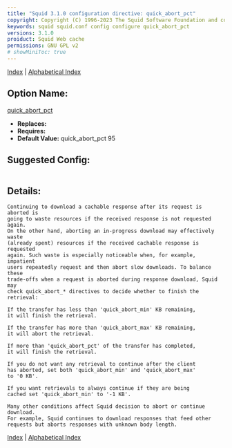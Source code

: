 ```yaml
---
title: "Squid 3.1.0 configuration directive: quick_abort_pct"
copyright: Copyright (C) 1996-2023 The Squid Software Foundation and contributors
keywords: squid squid.conf config configure quick_abort_pct
versions: 3.1.0
proiduct: Squid Web cache
permissions: GNU GPL v2
# showMiniToc: true
---
```

[Index](index#toc_quick_abort_pct) | [Alphabetical Index](index_all#toc_quick_abort_pct)

## Option Name:
[quick_abort_pct](#quick_abort_pct)
 * **Replaces:** 
 * **Requires:** 
 * **Default Value:** quick_abort_pct 95


## Suggested Config:
```plaintext

```

## Details:

	Continuing to download a cachable response after its request is aborted is
	going to waste resources if the received response is not requested again.
	On the other hand, aborting an in-progress download may effectively waste
	(already spent) resources if the received cachable response is requested
	again. Such waste is especially noticeable when, for example, impatient
	users repeatedly request and then abort slow downloads. To balance these
	trade-offs when a request is aborted during response download, Squid may
	check quick_abort_* directives to decide whether to finish the retrieval:

	If the transfer has less than 'quick_abort_min' KB remaining,
	it will finish the retrieval.

	If the transfer has more than 'quick_abort_max' KB remaining,
	it will abort the retrieval.

	If more than 'quick_abort_pct' of the transfer has completed,
	it will finish the retrieval.

	If you do not want any retrieval to continue after the client
	has aborted, set both 'quick_abort_min' and 'quick_abort_max'
	to '0 KB'.

	If you want retrievals to always continue if they are being
	cached set 'quick_abort_min' to '-1 KB'.

	Many other conditions affect Squid decision to abort or continue download.
	For example, Squid continues to download responses that feed other
	requests but aborts responses with unknown body length.



[Index](index#toc_quick_abort_pct) | [Alphabetical Index](index_all#toc_quick_abort_pct)

